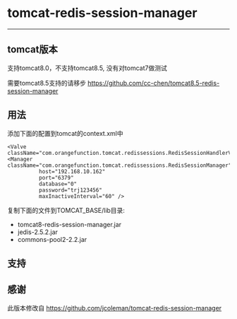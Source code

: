 tomcat-redis-session-manager 
=======================================
---

tomcat版本
--------

支持tomcat8.0，不支持tomcat8.5, 没有对tomcat7做测试

需要tomcat8.5支持的请移步 https://github.com/cc-chen/tomcat8.5-redis-session-manager


用法
---
添加下面的配置到tomcat的context.xml中

    <Valve className="com.orangefunction.tomcat.redissessions.RedisSessionHandlerValve"/> 
	<Manager className="com.orangefunction.tomcat.redissessions.RedisSessionManager" 
			  host="192.168.10.162"
			  port="6379"
			  database="0" 
			  password="trj123456"
			  maxInactiveInterval="60" /> 



复制下面的文件到TOMCAT_BASE/lib目录:

- tomcat8-redis-session-manager.jar
- jedis-2.5.2.jar
- commons-pool2-2.2.jar

支持
--

感谢
---
此版本修改自 https://github.com/jcoleman/tomcat-redis-session-manager

